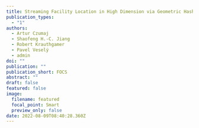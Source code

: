 ```yaml
---
title: Streaming Facility Location in High Dimension via Geometric Hashing
publication_types:
  - "1"
authors:
  - Artur Czumaj
  - Shaofeng H.-C. Jiang
  - Robert Krauthgamer
  - Pavel Veselý
  - admin
doi: ""
publication: ""
publication_short: FOCS
abstract: ""
draft: false
featured: false
image:
  filename: featured
  focal_point: Smart
  preview_only: false
date: 2022-08-09T08:40:28.360Z
---
```

